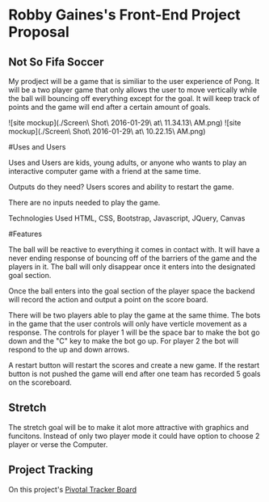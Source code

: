 # Robby Gaines's Front-End Project Proposal

## Not So Fifa Soccer
My prodject will be a game that is similiar to the user experience of Pong. It will be a two player game that only allows the user to move vertically while the ball will bouncing off everything except for the goal. It will keep track of points and the game will end after a certain amount of goals.


![site mockup](./Screen\ Shot\ 2016-01-29\ at\ 11.34.13\ AM.png)
![site mockup](./Screen\ Shot\ 2016-01-29\ at\ 10.22.15\ AM.png)

#Uses and Users

Uses and Users are kids, young adults, or anyone who wants to play an interactive computer game with a friend at the same time.

Outputs do they need? Users scores and ability to restart the game.

There are no inputs needed to play the game.

Technologies Used HTML, CSS, Bootstrap, Javascript, JQuery, Canvas

#Features

The ball will be reactive to everything it comes in contact with. It will have a never ending response of bouncing off of the barriers of the game and the players in it. The ball will only disappear once it enters into the designated goal section.

Once the ball enters into the goal section of the player space the backend will record the action and output a point on the score board.

There will be two players able to play the game at the same thime. The bots in the game that the user controls will only have verticle movement as a response. The controls for player 1 will be the space bar to make the bot go down and the "C" key to make the bot go up. For player 2 the bot will respond to the up and down arrows.

A restart button will restart the scores and create a new game. If the restart button is not pushed the game will end after one team has recorded 5 goals on the scoreboard.


## Stretch

The stretch goal will be to make it alot more attractive with graphics and funcitons. Instead of only two player mode it could have option to choose 2 player or verse the Computer.


## Project Tracking
On this project's [Pivotal Tracker Board](https://www.pivotaltracker.com/n/projects/1525911)
